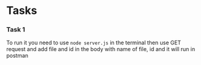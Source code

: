 # Tasks
### Task 1
To run it you need to use
`
node server.js
`
in the terminal then use GET request and add file and id in the body with name of file, id and it will run in postman
